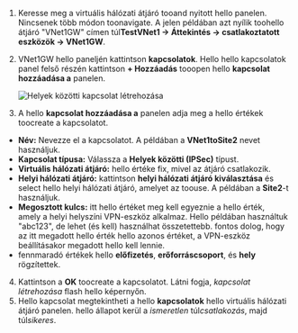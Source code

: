 1. Keresse meg a virtuális hálózati átjáró tooand nyitott hello panelen. Nincsenek több módon toonavigate. A jelen példában azt nyílik toohello átjáró "VNet1GW" címen túl**TestVNet1 -> Áttekintés -> csatlakoztatott eszközök -> VNet1GW**.
2. VNet1GW hello paneljén kattintson **kapcsolatok**. Hello hello kapcsolatok panel felső részén kattintson **+ Hozzáadás** tooopen hello **kapcsolat hozzáadása a** panelen.

    ![Helyek közötti kapcsolat létrehozása](./media/vpn-gateway-add-site-to-site-connection-s2s-rm-portal-include/connection1.png)

3. A hello **kapcsolat hozzáadása a** panelen adja meg a hello értékek toocreate a kapcsolatot.

  - **Név:** Nevezze el a kapcsolatot. A példában a **VNet1toSite2** nevet használjuk.
  - **Kapcsolat típusa:** Válassza a **Helyek közötti (IPSec)** típust.
  - **Virtuális hálózati átjáró:** hello értéke fix, mivel az átjáró csatlakozik.
  - **Helyi hálózati átjáró:** kattintson **helyi hálózati átjáró kiválasztása** és select hello helyi hálózati átjáró, amelyet az toouse. A példában a **Site2**-t használjuk.
  - **Megosztott kulcs:** itt hello értéket meg kell egyeznie a hello érték, amely a helyi helyszíni VPN-eszköz alkalmaz. Hello példában használtuk "abc123", de lehet (és kell) használhat összetettebb. fontos dolog, hogy az itt megadott hello érték hello azonos értéket, a VPN-eszköz beállításakor megadott hello kell lennie.
  - fennmaradó értékek hello **előfizetés**, **erőforráscsoport**, és **hely** rögzítettek.

4. Kattintson a **OK** toocreate a kapcsolatot. Látni fogja, *kapcsolat létrehozása* flash hello képernyőn.
5. Hello kapcsolat megtekintheti a hello **kapcsolatok** hello virtuális hálózati átjáró panelen. hello állapot kerül a *ismeretlen* túl*csatlakozás*, majd túl*sikeres*.
